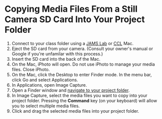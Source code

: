 # Copying Media Files From a Still Camera SD Card Into Your Project Folder

1. Connect to your class folder using a [JAMS Lab](https://jjloomis.gitbooks.io/file-and-folder-management/content/connecting-in-jams-lab.html) or [CCL](https://jjloomis.gitbooks.io/file-and-folder-management/content/connecting-in-campus-computer-lab.html) Mac.
2. Eject the SD card from your camera. \(Consult your owner's manual or Google if you're unfamilar with this process.\)
3. Insert the SD card into the back of the Mac. 
4. On the Mac, iPhoto will open. Do not use iPhoto to manage your media files. Close iPhoto.
5. On the Mac, click the Desktop to enter Finder mode. In the menu bar, click Go and select Applications.
6. In Applications, open Image Capture.
7. Open a Finder window and [navigate to your project folder](https://jjloomis.gitbooks.io/file-and-folder-management/content/navigating-folder-tree.html).
8. In Image Capture, select the media files you want to copy into your project folder. Pressing the **Command** key \(on your keyboard\) will allow you to select multiple media files.
9. Click and drag the selected media files into your project folder.



